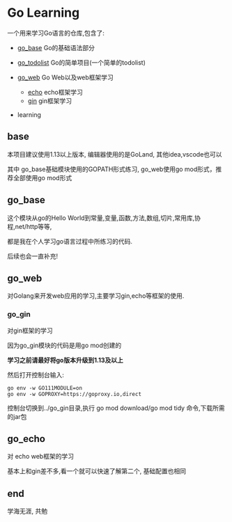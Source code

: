 # Go Learning

一个用来学习Go语言的仓库,包含了:

* [go_base](https://github.com/magiclz233/go_learning/tree/master/go_base) Go的基础语法部分
* [go_todolist](https://github.com/magiclz233/go_learning/tree/master/go_todolist) Go的简单项目(一个简单的todolist)
* [go_web](https://github.com/magiclz233/go_learning/tree/master/go_web) Go Web以及web框架学习
    * [echo](https://github.com/magiclz233/go_learning/tree/master/go_web/go_echo) echo框架学习
    * [gin](https://github.com/magiclz233/go_learning/tree/master/go_web/go_gin) gin框架学习
    
* learning

## base

本项目建议使用1.13以上版本, 编辑器使用的是GoLand, 其他idea,vscode也可以

其中 go_base基础模块使用的GOPATH形式练习, go_web使用go mod形式，推荐全部使用go mod形式

## go_base

这个模块从go的Hello World到常量,变量,函数,方法,数组,切片,常用库,协程,net/http等等,

都是我在个人学习go语言过程中所练习的代码.

后续也会一直补充!

## go_web

对Golang来开发web应用的学习,主要学习gin,echo等框架的使用.

### go_gin

对gin框架的学习

因为go_gin模块的代码是用go mod创建的

**学习之前请最好将go版本升级到1.13及以上**

然后打开控制台输入:

```cassandraql
go env -w GO111MODULE=on
go env -w GOPROXY=https://goproxy.io,direct
```

控制台切换到../go_gin目录,执行 go mod download/go mod tidy 命令,下载所需的jar包

## go_echo

对 echo web框架的学习

基本上和gin差不多,看一个就可以快速了解第二个, 基础配置也相同

## end

学海无涯, 共勉